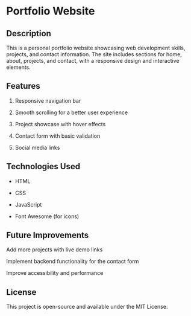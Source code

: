 # Portfolio Website

## Description

This is a personal portfolio website showcasing web development skills, projects, and contact information. The site includes sections for home, about, projects, and contact, with a responsive design and interactive elements.

## Features

1. Responsive navigation bar

2. Smooth scrolling for a better user experience

3. Project showcase with hover effects

4. Contact form with basic validation

5. Social media links

## Technologies Used

+ HTML

+ CSS

+ JavaScript

+ Font Awesome (for icons)

## Future Improvements

Add more projects with live demo links

Implement backend functionality for the contact form

Improve accessibility and performance

## License

This project is open-source and available under the MIT License.
